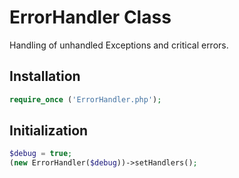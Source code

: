 # ErrorHandler Class

Handling of unhandled Exceptions and critical errors.

## Installation

```php
require_once ('ErrorHandler.php');
```

## Initialization

```php
$debug = true;
(new ErrorHandler($debug))->setHandlers();
```
